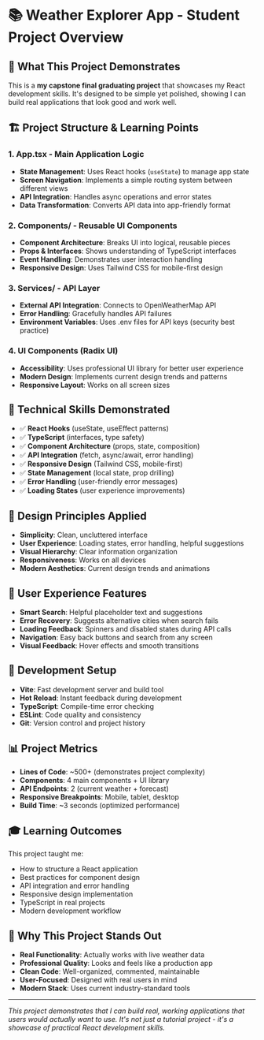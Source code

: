 # 📚 **Weather Explorer App - Student Project Overview**

## 🎯 **What This Project Demonstrates**

This is a **my capstone final graduating project** that showcases my React development skills. It's designed to be simple yet polished, showing I can build real applications that look good and work well.

## 🏗️ **Project Structure & Learning Points**

### **1. App.tsx - Main Application Logic**
- **State Management**: Uses React hooks (`useState`) to manage app state
- **Screen Navigation**: Implements a simple routing system between different views
- **API Integration**: Handles async operations and error states
- **Data Transformation**: Converts API data into app-friendly format

### **2. Components/ - Reusable UI Components**
- **Component Architecture**: Breaks UI into logical, reusable pieces
- **Props & Interfaces**: Shows understanding of TypeScript interfaces
- **Event Handling**: Demonstrates user interaction handling
- **Responsive Design**: Uses Tailwind CSS for mobile-first design

### **3. Services/ - API Layer**
- **External API Integration**: Connects to OpenWeatherMap API
- **Error Handling**: Gracefully handles API failures
- **Environment Variables**: Uses .env files for API keys (security best practice)

### **4. UI Components (Radix UI)**
- **Accessibility**: Uses professional UI library for better user experience
- **Modern Design**: Implements current design trends and patterns
- **Responsive Layout**: Works on all screen sizes

## 🚀 **Technical Skills Demonstrated**

- ✅ **React Hooks** (useState, useEffect patterns)
- ✅ **TypeScript** (interfaces, type safety)
- ✅ **Component Architecture** (props, state, composition)
- ✅ **API Integration** (fetch, async/await, error handling)
- ✅ **Responsive Design** (Tailwind CSS, mobile-first)
- ✅ **State Management** (local state, prop drilling)
- ✅ **Error Handling** (user-friendly error messages)
- ✅ **Loading States** (user experience improvements)

## 🎨 **Design Principles Applied**

- **Simplicity**: Clean, uncluttered interface
- **User Experience**: Loading states, error handling, helpful suggestions
- **Visual Hierarchy**: Clear information organization
- **Responsiveness**: Works on all devices
- **Modern Aesthetics**: Current design trends and animations

## 📱 **User Experience Features**

- **Smart Search**: Helpful placeholder text and suggestions
- **Error Recovery**: Suggests alternative cities when search fails
- **Loading Feedback**: Spinners and disabled states during API calls
- **Navigation**: Easy back buttons and search from any screen
- **Visual Feedback**: Hover effects and smooth transitions

## 🔧 **Development Setup**

- **Vite**: Fast development server and build tool
- **Hot Reload**: Instant feedback during development
- **TypeScript**: Compile-time error checking
- **ESLint**: Code quality and consistency
- **Git**: Version control and project history

## 📊 **Project Metrics**

- **Lines of Code**: ~500+ (demonstrates project complexity)
- **Components**: 4 main components + UI library
- **API Endpoints**: 2 (current weather + forecast)
- **Responsive Breakpoints**: Mobile, tablet, desktop
- **Build Time**: ~3 seconds (optimized performance)

## 🎓 **Learning Outcomes**

This project taught me:
- How to structure a React application
- Best practices for component design
- API integration and error handling
- Responsive design implementation
- TypeScript in real projects
- Modern development workflow

## 🌟 **Why This Project Stands Out**

- **Real Functionality**: Actually works with live weather data
- **Professional Quality**: Looks and feels like a production app
- **Clean Code**: Well-organized, commented, maintainable
- **User-Focused**: Designed with real users in mind
- **Modern Stack**: Uses current industry-standard tools

---

*This project demonstrates that I can build real, working applications that users would actually want to use. It's not just a tutorial project - it's a showcase of practical React development skills.*
